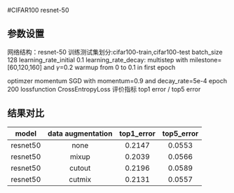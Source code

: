 #CIFAR100 resnet-50
## 参数设置
网络结构：resnet-50
训练测试集划分:cifar100-train,cifar100-test
batch_size 128
learning_rate_initial 0.1
learning_rate_decay: 
multistep with milestone=[60,120,160] and $\gamma$=0.2
warmup from 0 to 0.1 in first epoch

optimzer momentum SGD with momentum=0.9 and decay_rate=5e-4
epoch  200
lossfunction  CrossEntropyLoss
评价指标 top1 error / top5 error


## 结果对比
model|data augmentation|top1_error|top5_error
---|:--:|:--:|:---:
resnet50|none|0.2147|0.0553 
resnet50 |mixup|0.2039|0.0566
resnet50 |cutout|0.2196|0.0589
resnet50 |cutmix|0.2131|0.0557
